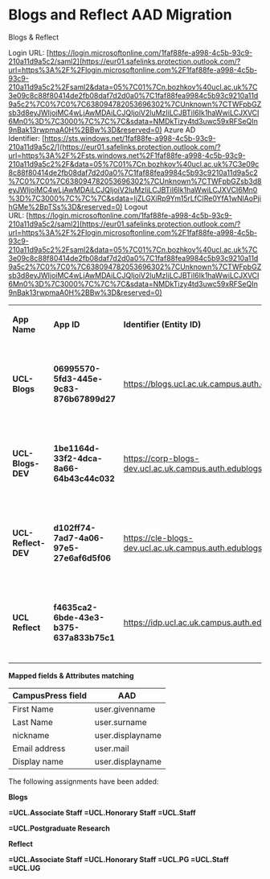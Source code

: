 # Blogs and Reflect AAD Migration

Blogs & Reflect

Login URL: [https://login.microsoftonline.com/1faf88fe-a998-4c5b-93c9-210a11d9a5c2/saml2](https://eur01.safelinks.protection.outlook.com/?url=https%3A%2F%2Flogin.microsoftonline.com%2F1faf88fe-a998-4c5b-93c9-210a11d9a5c2%2Fsaml2&data=05%7C01%7Cn.bozhkov%40ucl.ac.uk%7C3e09c8c88f80414de2fb08daf7d2d0a0%7C1faf88fea9984c5b93c9210a11d9a5c2%7C0%7C0%7C638094782053696302%7CUnknown%7CTWFpbGZsb3d8eyJWIjoiMC4wLjAwMDAiLCJQIjoiV2luMzIiLCJBTiI6Ik1haWwiLCJXVCI6Mn0%3D%7C3000%7C%7C%7C&sdata=NMDkTizy4td3uwc59xRFSeQIn9nBak13rwpmaA0H%2BBw%3D&reserved=0)
Azure AD Identifier: [https://sts.windows.net/1faf88fe-a998-4c5b-93c9-210a11d9a5c2/](https://eur01.safelinks.protection.outlook.com/?url=https%3A%2F%2Fsts.windows.net%2F1faf88fe-a998-4c5b-93c9-210a11d9a5c2%2F&data=05%7C01%7Cn.bozhkov%40ucl.ac.uk%7C3e09c8c88f80414de2fb08daf7d2d0a0%7C1faf88fea9984c5b93c9210a11d9a5c2%7C0%7C0%7C638094782053696302%7CUnknown%7CTWFpbGZsb3d8eyJWIjoiMC4wLjAwMDAiLCJQIjoiV2luMzIiLCJBTiI6Ik1haWwiLCJXVCI6Mn0%3D%7C3000%7C%7C%7C&sdata=ljZLGXiRp9Ym15rLfCIRe0YfA1wNlAoPjihGMe%2BpTSs%3D&reserved=0)
Logout URL: [https://login.microsoftonline.com/1faf88fe-a998-4c5b-93c9-210a11d9a5c2/saml2](https://eur01.safelinks.protection.outlook.com/?url=https%3A%2F%2Flogin.microsoftonline.com%2F1faf88fe-a998-4c5b-93c9-210a11d9a5c2%2Fsaml2&data=05%7C01%7Cn.bozhkov%40ucl.ac.uk%7C3e09c8c88f80414de2fb08daf7d2d0a0%7C1faf88fea9984c5b93c9210a11d9a5c2%7C0%7C0%7C638094782053696302%7CUnknown%7CTWFpbGZsb3d8eyJWIjoiMC4wLjAwMDAiLCJQIjoiV2luMzIiLCJBTiI6Ik1haWwiLCJXVCI6Mn0%3D%7C3000%7C%7C%7C&sdata=NMDkTizy4td3uwc59xRFSeQIn9nBak13rwpmaA0H%2BBw%3D&reserved=0)

<table style="width:100%;">
<colgroup>
<col width="16%" />
<col width="16%" />
<col width="16%" />
<col width="16%" />
<col width="16%" />
<col width="16%" />
</colgroup>
<tbody>
<tr class="odd">
<td><p><strong>App Name</strong></p></td>
<td><p><strong>App ID</strong></p></td>
<td><p><strong>Identifier (Entity ID)</strong></p></td>
<td><p><strong>Reply URL</strong></p></td>
<td><p><strong>Logout Url (Optional)</strong></p></td>
<td><p><strong>Metadata Url</strong></p></td>
</tr>
<tr class="even">
<td><p><strong>UCL-Blogs</strong></p></td>
<td><p><strong>06995570-5fd3-445e-9c83-876b67899d27</strong></p></td>
<td><p><a href="https://blogs.ucl.ac.uk.campus.auth.edublogs.org/shibboleth" class="uri">https://blogs.ucl.ac.uk.campus.auth.edublogs.org/shibboleth</a></p></td>
<td><p><a href="https://blogs.ucl.ac.uk/Shibboleth.sso/SAML2/POST" class="uri">https://blogs.ucl.ac.uk/Shibboleth.sso/SAML2/POST</a></p></td>
<td><p><a href="https://blogs.ucl.ac.uk/Shibboleth.sso/SLO/Artifact" class="uri">https://blogs.ucl.ac.uk/Shibboleth.sso/SLO/Artifact</a></p></td>
<td><p><a href="https://eur01.safelinks.protection.outlook.com/?url=https%3A%2F%2Flogin.microsoftonline.com%2F1faf88fe-a998-4c5b-93c9-210a11d9a5c2%2Ffederationmetadata%2F2007-06%2Ffederationmetadata.xml%3Fappid%3D06995570-5fd3-445e-9c83-876b67899d27&amp;data=05%7C01%7Cn.bozhkov%40ucl.ac.uk%7C53d614c193654db727d008db1be99900%7C1faf88fea9984c5b93c9210a11d9a5c2%7C0%7C0%7C638134462320997216%7CUnknown%7CTWFpbGZsb3d8eyJWIjoiMC4wLjAwMDAiLCJQIjoiV2luMzIiLCJBTiI6Ik1haWwiLCJXVCI6Mn0%3D%7C3000%7C%7C%7C&amp;sdata=iS3OVyofl8DANCkcvWRfa04DYmK7j0NENIjDJaalPJg%3D&amp;reserved=0">https://login.microsoftonline.com/1faf88fe-a998-4c5b-93c9-210a11d9a5c2/federationmetadata/2007-06/federationmetadata.xml?appid=06995570-5fd3-445e-9c83-876b67899d27</a></p></td>
</tr>
<tr class="odd">
<td><p><strong>UCL-Blogs-DEV</strong></p></td>
<td><p><strong>1be1164d-33f2-4dca-8a66-64b43c44c032</strong></p></td>
<td><p><a href="https://eur01.safelinks.protection.outlook.com/?url=https%3A%2F%2Fcorp-blogs-dev.ucl.ac.uk.campus.auth.edublogs.org%2Fshibboleth&amp;data=05%7C01%7Cn.bozhkov%40ucl.ac.uk%7C53d614c193654db727d008db1be99900%7C1faf88fea9984c5b93c9210a11d9a5c2%7C0%7C0%7C638134462320997216%7CUnknown%7CTWFpbGZsb3d8eyJWIjoiMC4wLjAwMDAiLCJQIjoiV2luMzIiLCJBTiI6Ik1haWwiLCJXVCI6Mn0%3D%7C3000%7C%7C%7C&amp;sdata=q4irBr5sxQvHz5uZqcyNjLtDELjUjR6tEQH8WX46NQ0%3D&amp;reserved=0">https://corp-blogs-dev.ucl.ac.uk.campus.auth.edublogs.org/shibboleth</a></p></td>
<td><p><a href="https://corp-blogs-dev.ucl.ac.uk/Shibboleth.sso/SAML2/POST" class="uri">https://corp-blogs-dev.ucl.ac.uk/Shibboleth.sso/SAML2/POST</a></p></td>
<td><p><a href="https://corp-blogs-dev.ucl.ac.uk/Shibboleth.sso/SLO/Artifact" class="uri">https://corp-blogs-dev.ucl.ac.uk/Shibboleth.sso/SLO/Artifact</a></p></td>
<td><p><a href="https://eur01.safelinks.protection.outlook.com/?url=https%3A%2F%2Flogin.microsoftonline.com%2F1faf88fe-a998-4c5b-93c9-210a11d9a5c2%2Ffederationmetadata%2F2007-06%2Ffederationmetadata.xml%3Fappid%3D1be1164d-33f2-4dca-8a66-64b43c44c032&amp;data=05%7C01%7Cn.bozhkov%40ucl.ac.uk%7C53d614c193654db727d008db1be99900%7C1faf88fea9984c5b93c9210a11d9a5c2%7C0%7C0%7C638134462321153456%7CUnknown%7CTWFpbGZsb3d8eyJWIjoiMC4wLjAwMDAiLCJQIjoiV2luMzIiLCJBTiI6Ik1haWwiLCJXVCI6Mn0%3D%7C3000%7C%7C%7C&amp;sdata=XKZkBxx6Gopt%2FWmVj8r7xrhD2rKFIFfMlqX4%2FxZXyhc%3D&amp;reserved=0">https://login.microsoftonline.com/1faf88fe-a998-4c5b-93c9-210a11d9a5c2/federationmetadata/2007-06/federationmetadata.xml?appid=1be1164d-33f2-4dca-8a66-64b43c44c032</a></p></td>
</tr>
<tr class="even">
<td><p><strong>UCL-Reflect-DEV</strong></p></td>
<td><p><strong>d102ff74-7ad7-4a06-97e5-27e6af6d5f06</strong></p></td>
<td><p><a href="https://eur01.safelinks.protection.outlook.com/?url=https%3A%2F%2Fcle-blogs-dev.ucl.ac.uk.campus.auth.edublogs.org%2Fshibboleth&amp;data=05%7C01%7Cn.bozhkov%40ucl.ac.uk%7C53d614c193654db727d008db1be99900%7C1faf88fea9984c5b93c9210a11d9a5c2%7C0%7C0%7C638134462320997216%7CUnknown%7CTWFpbGZsb3d8eyJWIjoiMC4wLjAwMDAiLCJQIjoiV2luMzIiLCJBTiI6Ik1haWwiLCJXVCI6Mn0%3D%7C3000%7C%7C%7C&amp;sdata=umdz5%2FjwK5D7x9IJGhCGhTsNbWUsDwa%2FO8dPAmCWHDU%3D&amp;reserved=0">https://cle-blogs-dev.ucl.ac.uk.campus.auth.edublogs.org/shibboleth</a></p></td>
<td><p><a href="https://cle-blogs-dev.ucl.ac.uk/Shibboleth.sso/SAML2/POST" class="uri">https://cle-blogs-dev.ucl.ac.uk/Shibboleth.sso/SAML2/POST</a></p></td>
<td><p><a href="https://cle-blogs-dev.ucl.ac.uk/Shibboleth.sso/SLO/Artifact" class="uri">https://cle-blogs-dev.ucl.ac.uk/Shibboleth.sso/SLO/Artifact</a></p></td>
<td><p><a href="https://eur01.safelinks.protection.outlook.com/?url=https%3A%2F%2Flogin.microsoftonline.com%2F1faf88fe-a998-4c5b-93c9-210a11d9a5c2%2Ffederationmetadata%2F2007-06%2Ffederationmetadata.xml%3Fappid%3Dd102ff74-7ad7-4a06-97e5-27e6af6d5f06&amp;data=05%7C01%7Cn.bozhkov%40ucl.ac.uk%7C53d614c193654db727d008db1be99900%7C1faf88fea9984c5b93c9210a11d9a5c2%7C0%7C0%7C638134462321153456%7CUnknown%7CTWFpbGZsb3d8eyJWIjoiMC4wLjAwMDAiLCJQIjoiV2luMzIiLCJBTiI6Ik1haWwiLCJXVCI6Mn0%3D%7C3000%7C%7C%7C&amp;sdata=1Ht5kBfCIGDMLUY4FQY%2Fka7fJcdjPZAp7f4Isdym6kU%3D&amp;reserved=0">https://login.microsoftonline.com/1faf88fe-a998-4c5b-93c9-210a11d9a5c2/federationmetadata/2007-06/federationmetadata.xml?appid=d102ff74-7ad7-4a06-97e5-27e6af6d5f06</a></p></td>
</tr>
<tr class="odd">
<td><p><strong>UCL Reflect</strong></p></td>
<td><p><strong>f4635ca2-6bde-43e3-b375-637a833b75c1</strong></p></td>
<td><p><a href="https://eur01.safelinks.protection.outlook.com/?url=https%3A%2F%2Fidp.ucl.ac.uk.campus.auth.edublogs.org%2Fshibboleth&amp;data=05%7C01%7Cn.bozhkov%40ucl.ac.uk%7C53d614c193654db727d008db1be99900%7C1faf88fea9984c5b93c9210a11d9a5c2%7C0%7C0%7C638134462320997216%7CUnknown%7CTWFpbGZsb3d8eyJWIjoiMC4wLjAwMDAiLCJQIjoiV2luMzIiLCJBTiI6Ik1haWwiLCJXVCI6Mn0%3D%7C3000%7C%7C%7C&amp;sdata=siojlt1aTlUuk1UUQ%2Fm%2FjOn%2BeMD1jCrmFssOc1eS%2FhY%3D&amp;reserved=0">https://idp.ucl.ac.uk.campus.auth.edublogs.org/shibboleth</a></p></td>
<td><p><a href="http://reflect.ucl.ac.uk/Shibboleth.sso/SAML2/POST">https://reflect.ucl.ac.uk/Shibboleth.sso/SAML2/POST</a></p></td>
<td><p><a href="http://reflect.ucl.ac.uk/Shibboleth.sso/SLO/Artifact">https://reflect.ucl.ac.uk/Shibboleth.sso/SLO/Artifact</a></p></td>
<td><p><a href="https://login.microsoftonline.com/1faf88fe-a998-4c5b-93c9-210a11d9a5c2/federationmetadata/2007-06/federationmetadata.xml?appid=f4635ca2-6bde-43e3-b375-637a833b75c1" class="uri">https://login.microsoftonline.com/1faf88fe-a998-4c5b-93c9-210a11d9a5c2/federationmetadata/2007-06/federationmetadata.xml?appid=f4635ca2-6bde-43e3-b375-637a833b75c1</a></p></td>
</tr>
</tbody>
</table>

**Mapped fields & Attributes matching**

| CampusPress field | AAD              |
|-------------------|------------------|
| First Name        | user.givenname   |
| Last Name         | user.surname     |
| nickname          | user.displayname |
| Email address     | user.mail        |
| Display name      | user.displayname |

The following assignments have been added:

**Blogs**

**=UCL.Associate Staff
=UCL.Honorary Staff
=UCL.Staff**

**=UCL.Postgraduate Research**

**Reflect**

**=UCL.Associate Staff
=UCL.Honorary Staff
=UCL.PG
=UCL.Staff
=UCL.UG**


